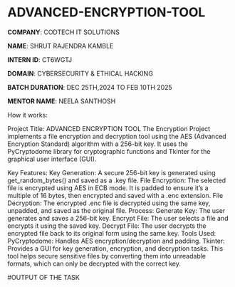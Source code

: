 # ADVANCED-ENCRYPTION-TOOL

**COMPANY**: CODTECH IT SOLUTIONS

**NAME**: SHRUT RAJENDRA KAMBLE

**INTERN ID**: CT6WGTJ

**DOMAIN**: CYBERSECURITY & ETHICAL HACKING

**BATCH DURATION**: DEC 25TH,2024 TO FEB 10TH 2025

**MENTOR NAME**: NEELA SANTHOSH

How it works:

Project Title: ADVANCED ENCRYPTION TOOL 
The Encryption Project implements a file encryption and decryption tool using the AES (Advanced Encryption Standard) algorithm with a 256-bit key. It uses the PyCryptodome library for cryptographic functions and Tkinter for the graphical user interface (GUI).

Key Features:
Key Generation: A secure 256-bit key is generated using get_random_bytes() and saved as a .key file.
File Encryption: The selected file is encrypted using AES in ECB mode. It is padded to ensure it’s a multiple of 16 bytes, then encrypted and saved with a .enc extension.
File Decryption: The encrypted .enc file is decrypted using the same key, unpadded, and saved as the original file.
Process:
Generate Key: The user generates and saves a 256-bit key.
Encrypt File: The user selects a file and encrypts it using the saved key.
Decrypt File: The user decrypts the encrypted file back to its original form using the same key.
Tools Used:
PyCryptodome: Handles AES encryption/decryption and padding.
Tkinter: Provides a GUI for key generation, encryption, and decryption tasks.
This tool helps secure sensitive files by converting them into unreadable formats, which can only be decrypted with the correct key.

#OUTPUT OF THE TASK



